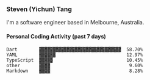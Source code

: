 ### Steven (Yichun) Tang

I'm a software engineer based in Melbourne, Australia.

#### Personal Coding Activity (past 7 days)
```
Dart        ▓▓▓▓▓▓▓▓▓▓▓▓▓▓▓▓▓▓▓▓▓▓▓▓▓▓▓▓▓▓  58.70%
YAML        ▓▓▓▓▓▓                          12.97%
TypeScript  ▓▓▓▓▓                           10.45%
other       ▓▓▓▓                             9.60%
Markdown    ▓▓▓▓                             8.28%
```
